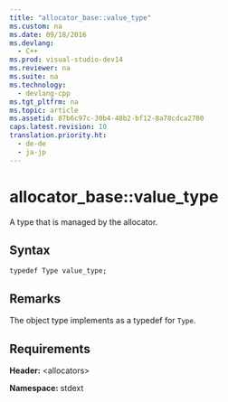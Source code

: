 ```yaml
---
title: "allocator_base::value_type"
ms.custom: na
ms.date: 09/18/2016
ms.devlang: 
  - C++
ms.prod: visual-studio-dev14
ms.reviewer: na
ms.suite: na
ms.technology: 
  - devlang-cpp
ms.tgt_pltfrm: na
ms.topic: article
ms.assetid: 87b6c97c-30b4-48b2-bf12-8a78cdca2700
caps.latest.revision: 10
translation.priority.ht: 
  - de-de
  - ja-jp
---
```

# allocator_base::value_type
A type that is managed by the allocator.  
  
## Syntax  
  
```  
typedef Type value_type;  
```  
  
## Remarks  
 The object type implements  as a typedef for `Type`.  
  
## Requirements  
 **Header:** <allocators\>  
  
 **Namespace:** stdext